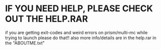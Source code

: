 # IF YOU NEED HELP, PLEASE CHECK OUT THE HELP.RAR
if you are getting exit-codes and weird errors on prism/multi-mc while trying to launch please do that!!
also more info/details are in the help.rar in the "ABOUTME.txt"
